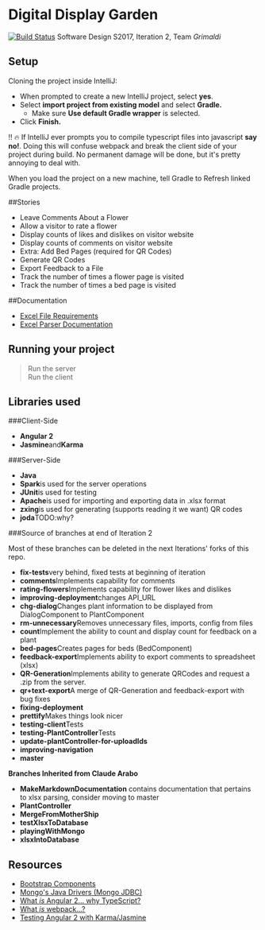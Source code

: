 # Digital Display Garden
[![Build Status](https://travis-ci.org/UMM-CSci-3601-S17/digital-display-garden-iteration-2-grimaldi.svg?branch=master)](https://travis-ci.org/UMM-CSci-3601-S17/digital-display-garden-iteration-2-grimaldi)
Software Design S2017, Iteration 2, Team _Grimaldi_ 

## Setup

Cloning the project inside IntelliJ:

- When prompted to create a new IntelliJ project, select **yes**.
- Select **import project from existing model** and select **Gradle.**
  - Make sure **Use default Gradle wrapper** is selected.
- Click **Finish.**

:bangbang: :fire: If IntelliJ ever prompts you to compile typescript files into
javascript **say no!**. Doing this will confuse webpack and break the client
side of your project during build. No permanent damage will be done, but it's
pretty annoying to deal with.

When you load the project on a new machine, tell Gradle to Refresh linked Gradle projects.

##Stories
* Leave Comments About a Flower
* Allow a visitor to rate a flower
* Display counts of likes and dislikes on visitor website
* Display counts of comments on visitor website
* Extra: Add Bed Pages (required for QR Codes)
* Generate QR Codes
* Export Feedback to a File
* Track the number of times a flower page is visited
* Track the number of times a bed page is visited 

##Documentation
* [Excel File Requirements](https://github.com/UMM-CSci-3601-S17/digital-display-garden-iteration-1-claudearabo/blob/MakeMarkdownDocumentation/Documentation/ExcelFileRequirements.md)  
* [Excel Parser Documentation](https://github.com/UMM-CSci-3601-S17/digital-display-garden-iteration-1-claudearabo/blob/MakeMarkdownDocumentation/Documentation/ExcelParser.md) 

## Running your project
> Run the server  
> Run the client  

## Libraries used
###Client-Side
* **Angular 2**
* **Jasmine**and**Karma** 

###Server-Side
* **Java**
* **Spark**is used for the server operations
* **JUnit**is used for testing
* **Apache**is used for importing and exporting data in .xlsx format
* **zxing**is used for generating (supports reading it we want) QR codes
* **joda**TODO:why?

###Source of branches at end of Iteration 2 

Most of these branches can be deleted in the next Iterations' forks of this repo.

* **fix-tests**very behind, fixed tests at beginning of iteration
* **comments**Implements capability for comments
* **rating-flowers**Implements capability for flower likes and dislikes
* **improving-deployment**changes API_URL
* **chg-dialog**Changes plant information to be displayed from DialogComponent to PlantComponent
* **rm-unnecessary**Removes unnecessary files, imports, config from files
* **count**Implement the ability to count and display count for feedback on a plant
* **bed-pages**Creates pages for beds (BedComponent)
* **feedback-export**Implements ability to export comments to spreadsheet (xlsx)
* **QR-Generation**Implements ability to generate QRCodes and request a .zip from the server.
* **qr+text-export**A merge of QR-Generation and feedback-export with bug fixes  
* **fixing-deployment**
* **prettify**Makes things look nicer
* **testing-client**Tests
* **testing-PlantController**Tests
* **update-plantController-for-uploadIds**
* **improving-navigation**
* **master**

**Branches Inherited from Claude Arabo**

* **MakeMarkdownDocumentation** contains documentation that pertains to xlsx parsing, consider moving to master 
* **PlantController**
* **MergeFromMotherShip**
* **testXlsxToDatabase**
* **playingWithMongo**
* **xlsxIntoDatabase**


## Resources

- [Bootstrap Components][bootstrap]
- [Mongo's Java Drivers (Mongo JDBC)][mongo-jdbc]
- [What _is_ Angular 2... why TypeScript?][angular-2]
- [What _is_ webpack...?][whats-webpack]
- [Testing Angular 2 with Karma/Jasmine][angular2-karma-jasmine]

[angular-2]: https://www.infoq.com/articles/Angular2-TypeScript-High-Level-Overview
[angular2-karma-jasmine]: http://twofuckingdevelopers.com/2016/01/testing-angular-2-with-karma-and-jasmine/
[labtasks]: LABTASKS.md
[travis]: https://travis-ci.org/
[whats-webpack]: https://webpack.github.io/docs/what-is-webpack.html
[bootstrap]: https://getbootstrap.com/components/ 
[mongo-jdbc]: https://docs.mongodb.com/ecosystem/drivers/java/ 

